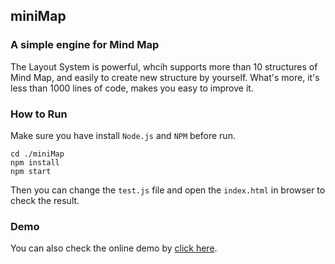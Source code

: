## miniMap

### A simple engine for Mind Map
The Layout System is powerful, whcih supports more than 10 structures of Mind Map,
and easily to create new structure by yourself. 
What's more, it's less than 1000 lines of code, makes you easy to improve it.

### How to Run

Make sure you have install `Node.js` and `NPM` before run.

```
cd ./miniMap
npm install
npm start
```

Then you can change the `test.js` file and open the `index.html` in browser to check the result.

### Demo
You can also check the online demo by [click here](https://rezelchen.github.io/miniMap/).
